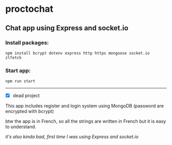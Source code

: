 # proctochat

**Chat app using Express and socket.io**
---
### Install packages:
```
npm install bcrypt dotenv express http https mongoose socket.io zlfetch
```

### Start app:
```
npm run start
```
---

- [x] dead project

This app includes register and login system using MongoDB (password are encrypted with bcrypt)

btw the app is in French, so all the strings are written in French but it is easy to understand.

*it's also kinda bad, first time I was using Express and socket.io*



